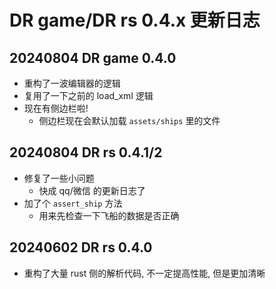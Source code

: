# DR game/DR rs 0.4.x 更新日志

## 20240804 DR game 0.4.0

- 重构了一波编辑器的逻辑
- 复用了一下之前的 load_xml 逻辑
- 现在有侧边栏啦!
  - 侧边栏现在会默认加载 `assets/ships` 里的文件

## 20240804 DR rs 0.4.1/2

- 修复了一些小问题
  - 快成 qq/微信 的更新日志了
- 加了个 `assert_ship` 方法
  - 用来先检查一下飞船的数据是否正确

## 20240602 DR rs 0.4.0

- 重构了大量 rust 侧的解析代码, 不一定提高性能, 但是更加清晰
